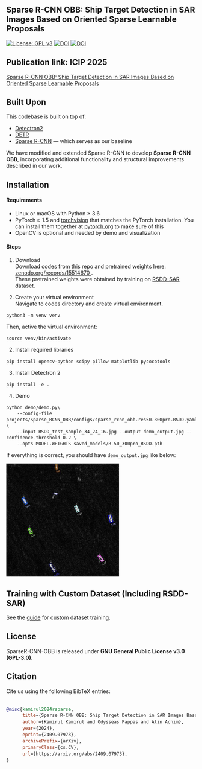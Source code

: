 ## Sparse R-CNN OBB: Ship Target Detection in SAR Images Based on Oriented Sparse Learnable Proposals
[![License: GPL v3](https://img.shields.io/badge/License-GPLv3-orange.svg)](https://www.gnu.org/licenses/gpl-3.0)  [![DOI](https://zenodo.org/badge/990307868.svg)](https://doi.org/10.5281/zenodo.15514649) [![DOI](https://zenodo.org/badge/DOI/10.5281/zenodo.15514670.svg)](https://doi.org/10.5281/zenodo.15514670)

## Publication link: ICIP 2025
[Sparse R-CNN OBB: Ship Target Detection in SAR Images Based on Oriented Sparse Learnable Proposals](https://arxiv.org/abs/2409.07973)

## Built Upon

This codebase is built on top of:

- [Detectron2](https://github.com/facebookresearch/detectron2)
- [DETR](https://github.com/facebookresearch/detr)
- [Sparse R-CNN](https://github.com/PeizeSun/SparseR-CNN) — which serves as our baseline

We have modified and extended Sparse R-CNN to develop **Sparse R-CNN OBB**, incorporating additional functionality and structural improvements described in our work.


## Installation
#### Requirements
- Linux or macOS with Python ≥ 3.6
- PyTorch ≥ 1.5 and [torchvision](https://github.com/pytorch/vision/) that matches the PyTorch installation.
  You can install them together at [pytorch.org](https://pytorch.org) to make sure of this
- OpenCV is optional and needed by demo and visualization

#### Steps
1. Download \
   Download codes from this repo and pretrained weights here: [zenodo.org/records/15514670 ](https://zenodo.org/records/15514670). \
   These pretrained weights were obtained by training on [RSDD-SAR](https://github.com/makabakasu/RSDD-SAR-OPEN) dataset.
   
1. Create your virtual environment \
   Navigate to codes directory and create virtual environment.
```
python3 -m venv venv
```
  Then, active the virtual environment:

```
source venv/bin/activate
```
2. Install required libraries
```
pip install opencv-python scipy pillow matplotlib pycocotools
```
3. Install Detectron 2
```
pip install -e .
```

4. Demo
```    
python demo/demo.py\
    --config-file projects/Sparse_RCNN_OBB/configs/sparse_rcnn_obb.res50.300pro.RSDD.yaml \
    --input RSDD_test_sample_34_24_16.jpg --output demo_output.jpg --confidence-threshold 0.2 \
    --opts MODEL.WEIGHTS saved_models/R-50_300pro_RSDD.pth
```
If everything is correct, you should have `demo_output.jpg` like below:

<img src="demo_output.jpg" alt="Demo Output" width="300"/>

## Training with Custom Dataset (Including RSDD-SAR)
See the [guide](./Training.md) for custom dataset training.

## License

SparseR-CNN-OBB is released under **GNU General Public License v3.0 (GPL-3.0)**.


## Citation
Cite us using the following BibTeX entries:
```BibTeX

@misc{kamirul2024rsparse,
      title={Sparse R-CNN OBB: Ship Target Detection in SAR Images Based on Oriented Sparse Proposals}, 
      author={Kamirul Kamirul and Odysseas Pappas and Alin Achim},
      year={2024},
      eprint={2409.07973},
      archivePrefix={arXiv},
      primaryClass={cs.CV},
      url={https://arxiv.org/abs/2409.07973}, 
}
```
